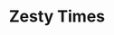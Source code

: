 ---
parent_zuid: 0
sort: 3
_item_zuid: 7-b74a74-wjsq8t
_version_zuid: 9-6a4a03a-0xln5h
_version: 5
_lang: 1
_created_at: 2018-07-13 22:56:58
_created_by_user_zuid: 5-b4d1c4d6ca-hzfn90
_meta_link_text: Events
_meta_title: Events
_meta_description: null
_meta_keywords: null
created_at: 2018-07-13 22:57:01
updated_at: 2018-08-13 22:52:05
deleted_at: null
title: Zesty Times
description: Zesty Burger has the wildest events. Everyone loves them.Lorem ipsum dolor amet chambray chillwave trust fund, occupy cold-pressed church-key lyft vexillologist pinterest actually VHS woke farm-to-table mustache.
image: [object Object]
zuid: 18-6a4a03d-mbzqvq
item_zuid: 7-b74a74-wjsq8t
version_zuid: 9-6a4a03a-0xln5h
version_num: 5
publish_at: 2018-07-13 22:57:01
take_offline_at: null
published_by_user_zuid: 5-b4d1c4d6ca-hzfn90
---